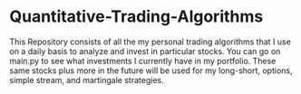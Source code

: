 # Quantitative-Trading-Algorithms
This Repository consists of all the my personal trading algorithms that I use on a daily basis to analyze and invest in particular stocks. You can go on main.py to see
what investments I currently have in my portfolio. These same stocks plus more in the future will be used for my long-short, options, simple stream, and martingale
strategies. 
